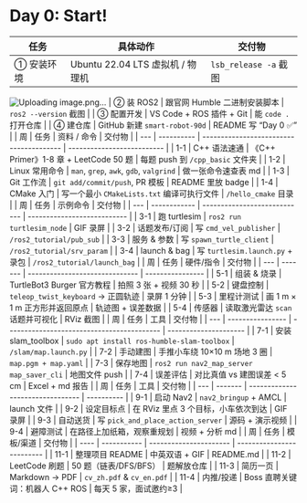 # Day 0: Start!
| 任务       | 具体动作                        | 交付物                 |
| -------- | --------------------------- | ------------------- |
| ① 安装环境   | Ubuntu 22.04 LTS 虚拟机 / 物理机  | `lsb_release -a` 截图 |
![Uploading image.png…]()
| ② 装 ROS2 | 跟官网 Humble 二进制安装脚本          | `ros2 --version` 截图 |
| ③ 配置开发   | VS Code + ROS 插件 + Git      | 能 `code .` 打开仓库     |
| ④ 建仓库    | GitHub 新建 `smart-robot-90d` | README 写 “Day 0 ✅”  |
| 周   | 任务         | 资料 / 命令                                 | 交付物                        |
| --- | ---------- | --------------------------------------- | -------------------------- |
| 1-1 | C++ 语法速通   | 《C++ Primer》1-8 章 + LeetCode 50 题       | 每题 push 到 `/cpp_basic` 文件夹 |
| 1-2 | Linux 常用命令 | `man`, `grep`, `awk`, `gdb`, `valgrind` | 做一张命令速查表 md                |
| 1-3 | Git 工作流    | `git add/commit/push`, PR 模板            | README 里放 badge            |
| 1-4 | CMake 入门   | 写一个最小 `CMakeLists.txt` 编译可执行文件          | `/hello_cmake` 目录          |
| 周   | 任务           | 示例命令                         | 交付物                         |
| --- | ------------ | ---------------------------- | --------------------------- |
| 3-1 | 跑 turtlesim  | `ros2 run turtlesim_node`    | GIF 录屏                      |
| 3-2 | 话题发布/订阅      | 写 `cmd_vel_publisher`        | `/ros2_tutorial/pub_sub`    |
| 3-3 | 服务 & 参数      | 写 `spawn_turtle_client`      | `/ros2_tutorial/srv_param`  |
| 3-4 | launch & bag | 写 `turtlesim.launch.py` + 录包 | `/ros2_tutorial/launch_bag` |
| 周   | 任务      | 硬件/指令                          | 交付物              |
| --- | ------- | ------------------------------ | ---------------- |
| 5-1 | 组装 & 烧录 | TurtleBot3 Burger 官方教程         | 拍照 3 张 + 视频 30 秒 |
| 5-2 | 键盘控制    | `teleop_twist_keyboard` → 正圆轨迹 | 录屏 1 分钟          |
| 5-3 | 里程计测试   | 画 1 m × 1 m 正方形并返回原点           | 轨迹图 + 误差数据       |
| 5-4 | 传感器     | 读取激光雷达 `scan` 话题并可视化           | RViz 截图          |
| 周   | 任务               | 工具                                         | 交付物                   |
| --- | ---------------- | ------------------------------------------ | --------------------- |
| 7-1 | 安装 slam\_toolbox | `sudo apt install ros-humble-slam-toolbox` | `/slam/map.launch.py` |
| 7-2 | 手动建图             | 手推小车绕 10×10 m 场地 3 圈                       | `map.pgm + map.yaml`  |
| 7-3 | 保存地图             | `ros2 run nav2_map_server map_saver_cli`   | 地图文件 push             |
| 7-4 | 误差评估             | 对比真值 vs 建图误差 < 5 cm                        | Excel + md 报告         |
| 周   | 任务      | 工具                               | 交付物        |
| --- | ------- | -------------------------------- | ---------- |
| 9-1 | 启动 Nav2 | `nav2_bringup` + AMCL            | launch 文件  |
| 9-2 | 设定目标点   | 在 RViz 里点 3 个目标，小车依次到达           | GIF 录屏     |
| 9-3 | 自动送货    | 写 `pick_and_place_action_server` | 源码 + 演示视频  |
| 9-4 | 避障测试    | 在路径上加纸箱，观察重规划                    | 视频 + 分析 md |
| 周    | 任务          | 模板/渠道                  | 交付物                       |
| ---- | ----------- | ---------------------- | ------------------------- |
| 11-1 | 整理项目 README | 中英双语 + GIF             | README.md                 |
| 11-2 | LeetCode 刷题 | 50 题（链表/DFS/BFS）       | 题解放仓库                     |
| 11-3 | 简历一页        | Markdown → PDF         | `cv_zh.pdf` & `cv_en.pdf` |
| 11-4 | 内推/投递       | Boss 直聘关键词：机器人 C++ ROS | 每天 5 家，面试邀约≥3             |

